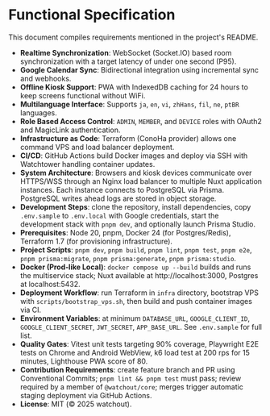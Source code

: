 # Functional Specification

This document compiles requirements mentioned in the project's README.

- **Realtime Synchronization**: WebSocket (Socket.IO) based room synchronization with a target latency of under one second (P95).
- **Google Calendar Sync**: Bidirectional integration using incremental sync and webhooks.
- **Offline Kiosk Support**: PWA with IndexedDB caching for 24 hours to keep screens functional without WiFi.
- **Multilanguage Interface**: Supports `ja`, `en`, `vi`, `zhHans`, `fil`, `ne`, `ptBR` languages.
- **Role Based Access Control**: `ADMIN`, `MEMBER`, and `DEVICE` roles with OAuth2 and MagicLink authentication.
- **Infrastructure as Code**: Terraform (ConoHa provider) allows one command VPS and load balancer deployment.
- **CI/CD**: GitHub Actions build Docker images and deploy via SSH with Watchtower handling container updates.
- **System Architecture**: Browsers and kiosk devices communicate over HTTPS/WSS through an Nginx load balancer to multiple Nuxt application instances. Each instance connects to PostgreSQL via Prisma. PostgreSQL writes ahead logs are stored in object storage.
- **Development Steps**: clone the repository, install dependencies, copy `.env.sample` to `.env.local` with Google credentials, start the development stack with `pnpm dev`, and optionally launch Prisma Studio.
- **Prerequisites**: Node 20, pnpm, Docker 24 (for Postgres/Redis), Terraform 1.7 (for provisioning infrastructure).
- **Project Scripts**: `pnpm dev`, `pnpm build`, `pnpm lint`, `pnpm test`, `pnpm e2e`, `pnpm prisma:migrate`, `pnpm prisma:generate`, `pnpm prisma:studio`.
- **Docker (Prod‑like Local)**: `docker compose up --build` builds and runs the multiservice stack; Nuxt available at http://localhost:3000, Postgres at localhost:5432.
- **Deployment Workflow**: run Terraform in `infra` directory, bootstrap VPS with `scripts/bootstrap_vps.sh`, then build and push container images via CI.
- **Environment Variables**: at minimum `DATABASE_URL`, `GOOGLE_CLIENT_ID`, `GOOGLE_CLIENT_SECRET`, `JWT_SECRET`, `APP_BASE_URL`. See `.env.sample` for full list.
- **Quality Gates**: Vitest unit tests targeting 90% coverage, Playwright E2E tests on Chrome and Android WebView, k6 load test at 200 rps for 15 minutes, Lighthouse PWA score of 80.
- **Contribution Requirements**: create feature branch and PR using Conventional Commits; `pnpm lint && pnpm test` must pass; review required by a member of `@watchout/core`; merges trigger automatic staging deployment via GitHub Actions.
- **License**: MIT (© 2025 watchout).

